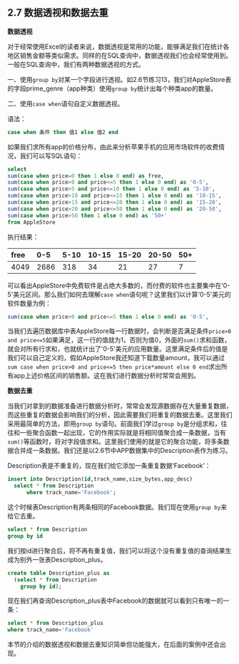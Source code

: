 ## 2.7 数据透视和数据去重

**数据透视**

对于经常使用Excel的读者来说，数据透视是常用的功能，能够满足我们在统计各地区销售金额等类似需求。同样的在SQL查询中，数据透视我们也会经常使用到。一般在SQL查询中，我们有两种数据透视的方式。

一、使用`group by`对某一个字段进行透视。如2.6节练习13，我们对AppleStore表的字段prime_genre（app种类）使用`group by`统计出每个种类app的数量。

二、使用`case when`语句自定义数据透视。

语法：

```sql
case when 条件 then 值1 else 值2 end
```

如果我们求所有app的价格分布，由此来分析苹果手机的应用市场软件的收费情况，我们可以写SQL语句：

```sql
select 
sum(case when price=0 then 1 else 0 end) as free,
sum(case when price>0 and price<=5 then 1 else 0 end) as '0-5',
sum(case when price>5 and price<=10 then 1 else 0 end) as '5-10',
sum(case when price>10 and price<=15 then 1 else 0 end) as '10-15',
sum(case when price>15 and price<=20 then 1 else 0 end) as '15-20',
sum(case when price>20 and price<=50 then 1 else 0 end) as '20-50',
sum(case when price>50 then 1 else 0 end) as '50+'
from AppleStore
```

执行结果：

| free | 0-5  | 5-10 | 10-15 | 15-20 | 20-50 | 50+| 
|:-----|:-----|:-----|:------|:------|:------|:---|
| 4049 | 2686 | 318  | 34    | 21    | 27    | 7  | 

可以看出AppleStore中免费软件是占绝大多数的，而付费的软件也主要集中在'0-5'美元区间。那么我们如何去理解`case when`语句呢？这里我们以计算'0-5'美元的软件数量为例：

```sql
sum(case when price>0 and price<=5 then 1 else 0 end) as '0-5',
```

当我们去遍历数据库中表AppleStore每一行数据时，会判断是否满足条件`price>0 and price<=5`如果满足，这一行的值就为1，否则为值0，外面的`sum()`求和函数，就会对所有行求和，也就统计出了'0-5'美元的应用数量。这里满足条件后的值是我们可以自己定义的，假如AppleStore我还知道下载数量amount，我可以通过`sum case when price>0 and price<=5 then price*amount else 0 end`求出所有app上述价格区间的销售额。这在我们进行数据分析时常常会用到。

**数据去重**

当我们对拿到的数据准备进行数据分析时，常常会发现源数据存在大量重复数据，而这些重复的数据会影响我们的分析，因此需要我们将重复的数据去重。这里我们采用最简单的方法，即用`group by`语句。前面我们学过`group by`是分组求和，往往和一些聚合函数一起出现，它的作用实际就是将相同值聚合成一条数据，当有`sum()`等函数时，将对字段值求和。这里我们使用的就是它的聚合功能，将多条数据合并成一条数据。我们还是以2.6节中APP数据集中的Description表作为练习。

Description表是不重复的，现在我们给它添加一条重复数据‘Facebook’：

```sql
insert into Description(id,track_name,size_bytes,app_desc)
  select * from Description
      where track_name='Facebook';
```
这个时候表Description有两条相同的Facebook数据。我们现在使用`group by`来给它去重。

```sql
select * from Description
group by id
```

我们按id进行聚合后，将不再有重复值，我们可以将这个没有重复值的查询结果生成为别外一张表Description_plus。

```sql
create table Description_plus as 
  (select * from Description
    group by id);
```

现在我们再查询Description_plus表中Facebook的数据就可以看到只有唯一的一条：

```sql
select * from Description_plus
where track_name='Facebook'
```

本节的介绍的数据透视和数据去重知识简单但功能强大，在后面的案例中还会出现。
